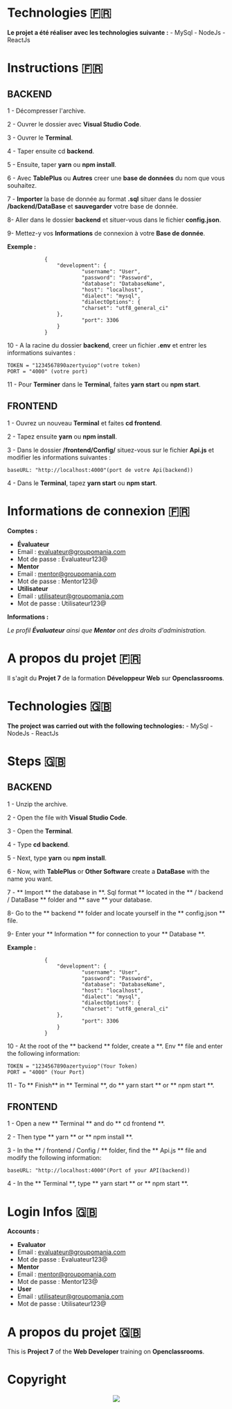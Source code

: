 # Technologies 🇫🇷

**Le projet a été réaliser avec les technologies suivante :**
	- MySql
	- NodeJs
	- ReactJs
	
# Instructions 🇫🇷

## BACKEND

1 - Décompresser l'archive. 

2 - Ouvrer le dossier avec **Visual Studio Code**.

3 - Ouvrer le **Terminal**.

4 - Taper ensuite cd **backend**.

5 - Ensuite, taper **yarn** ou **npm install**.

6 - Avec **TablePlus** ou **Autres** creer une **base de données** du nom que vous souhaitez.

7 - **Importer** la base de donnée au format **.sql** situer dans le dossier **/backend/DataBase** et **sauvegarder** votre base de donnée.

8- Aller dans le dossier **backend** et situer-vous dans le fichier **config.json**.

9-  Mettez-y vos **Informations** de connexion à votre **Base de donnée**.

**Exemple :**
		
				{
					"development": {
							"username": "User",
							"password": "Password",
							"database": "DatabaseName",
							"host": "localhost",
							"dialect": "mysql",
							"dialectOptions": {
							"charset": "utf8_general_ci"
					},
							"port": 3306
					}
				}
10 - A la racine du dossier **backend**, creer un fichier **.env** et entrer les informations suivantes :

	TOKEN = "1234567890azertyuiop"(votre token)
	PORT = "4000" (votre port)
	
11 - Pour **Terminer** dans le **Terminal**, faites **yarn start** ou **npm start**.

## FRONTEND

1 - Ouvrez un nouveau **Terminal** et faites **cd frontend**.

2 - Tapez ensuite **yarn** ou **npm install**.

3 - Dans le dossier **/frontend/Config/** situez-vous sur le fichier **Api.js** et modifier les informations suivantes :

	baseURL: "http://localhost:4000"(port de votre Api(backend))
        
4 - Dans le **Terminal**, tapez **yarn start** ou **npm start**.
	
# Informations de connexion 🇫🇷

**Comptes :**
 - **Évaluateur**
 - Email : evaluateur@groupomania.com
 - Mot de passe : Evaluateur123@
 - **Mentor**
 - Email : mentor@groupomania.com
 - Mot de passe : Mentor123@
 - **Utilisateur**
 - Email : utilisateur@groupomania.com
 - Mot de passe : Utilisateur123@

**Informations :**

*Le profil **Évaluateur** ainsi que **Mentor** ont des droits d'administration.*

# A propos du projet 🇫🇷

Il s'agit du **Projet 7** de la formation **Développeur Web** sur **Openclassrooms**.


# Technologies 🇬🇧

**The project was carried out with the following technologies:**
	- MySql
	- NodeJs
	- ReactJs

# Steps 🇬🇧

## BACKEND

1 - Unzip the archive.

2 - Open the file with **Visual Studio Code**.

3 - Open the **Terminal**.

4 - Type  **cd backend**.

5 - Next, type **yarn** ou **npm install**.

6 - Now, with **TablePlus** or **Other Software** create a  **DataBase** with the name you want.

7 - ** Import ** the database in **. Sql format ** located in the ** / backend / DataBase ** folder and ** save ** your database.

8- Go to the ** backend ** folder and locate yourself in the ** config.json ** file.

9-  Enter your ** Information ** for connection to your ** Database **.

**Example :**
		
				{
					"development": {
							"username": "User",
							"password": "Password",
							"database": "DatabaseName",
							"host": "localhost",
							"dialect": "mysql",
							"dialectOptions": {
							"charset": "utf8_general_ci"
					},
							"port": 3306
					}
				}
10 - At the root of the ** backend ** folder, create a **. Env ** file and enter the following information:

	TOKEN = "1234567890azertyuiop"(Your Token)
	PORT = "4000" (Your Port)
	
11 - To ** Finish** in ** Terminal **, do ** yarn start ** or ** npm start **.

## FRONTEND

1 - Open a new ** Terminal ** and do ** cd frontend **.

2 - Then type ** yarn ** or ** npm install **.

3 - In the ** / frontend / Config / ** folder, find the ** Api.js ** file and modify the following information:

	baseURL: "http://localhost:4000"(Port of your API(backend))
        
4 - In the ** Terminal **, type ** yarn start ** or ** npm start **.

# Login Infos  🇬🇧

**Accounts :**
 - **Evaluator**
 - Email : evaluateur@groupomania.com
 - Mot de passe : Evaluateur123@
 - **Mentor**
 - Email : mentor@groupomania.com
 - Mot de passe : Mentor123@
 - **User**
 - Email : utilisateur@groupomania.com
 - Mot de passe : Utilisateur123@

# A propos du projet 🇬🇧

This is **Project 7** of the **Web Developer** training on **Openclassrooms**.


# Copyright 


<p align="center">
  <img src="https://zupimages.net/up/21/49/d21v.png" />
</p>